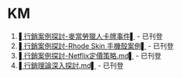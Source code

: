 # KM 
1. [▌行銷案例探討-麥當勞獵人卡牌事件▌](行銷案例探討-麥當勞獵人卡牌事件.md) - 已刊登
2. [▌行銷案例探討-Rhode Skin 手機殼案例▌](https://github.com/CAFECA-IO/KnowledgeManagement/blob/master/marketing/%E8%A1%8C%E9%8A%B7%E6%A1%88%E4%BE%8B%E6%8E%A2%E8%A8%8E-Rhode%20Skin%20%E6%89%8B%E6%A9%9F%E6%AE%BC%E6%A1%88%E4%BE%8B.md) - 已刊登
3. [▌行銷案例探討-Netflix定價策略.md▌](行銷案例探討-Netflix定價策略.md) - 已刊登
4. [▌行銷理論深入探討.md▌](行銷理論深入探討.md) - 已刊登


